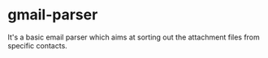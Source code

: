 # gmail-parser

It's a basic email parser which aims at sorting out the attachment files from specific contacts.
